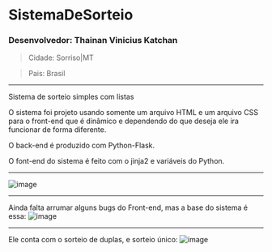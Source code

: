 # SistemaDeSorteio
### Desenvolvedor: Thainan Vinicius Katchan
> Cidade: Sorriso|MT

> Pais: Brasil
_____________________________________________________
Sistema de sorteio simples com listas

O sistema foi projeto usando somente um arquivo HTML e um arquivo CSS para o front-end que é dinâmico e dependendo do que deseja ele ira funcionar de forma diferente.

O back-end é produzido com Python-Flask.

O font-end do sistema é feito com o jinja2 e variáveis do Python.
_____________________________________________________
![image](https://github.com/user-attachments/assets/b3158a90-bf5d-43e0-9269-930cf42bfc9a)
_____________________________________________________
Ainda falta arrumar alguns bugs do Front-end, mas a base do sistema é essa:
![image](https://github.com/user-attachments/assets/97a9746f-2acf-42f2-afcc-7041a67d2369)
_____________________________________________________
Ele conta com o sorteio de duplas, e sorteio único:
![image](https://github.com/user-attachments/assets/9dffa60d-d2e3-4875-9978-22699521ae69)

